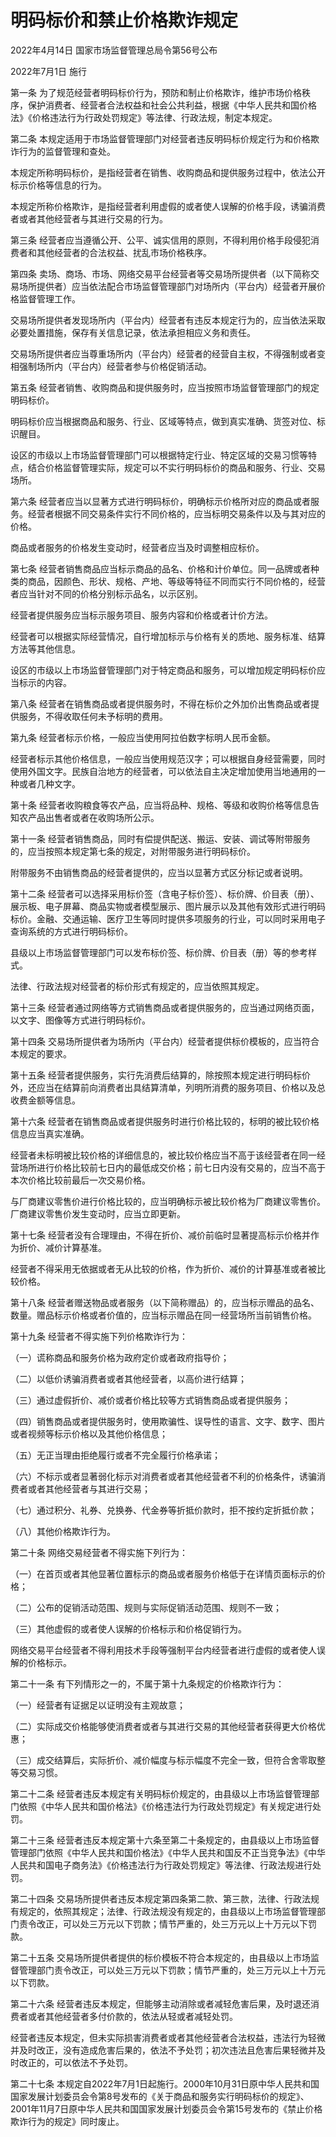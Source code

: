 # 明码标价和禁止价格欺诈规定

2022年4月14日 国家市场监督管理总局令第56号公布

2022年7月1日 施行

第一条 为了规范经营者明码标价行为，预防和制止价格欺诈，维护市场价格秩序，保护消费者、经营者合法权益和社会公共利益，根据《中华人民共和国价格法》《价格违法行为行政处罚规定》等法律、行政法规，制定本规定。

第二条 本规定适用于市场监督管理部门对经营者违反明码标价规定行为和价格欺诈行为的监督管理和查处。

本规定所称明码标价，是指经营者在销售、收购商品和提供服务过程中，依法公开标示价格等信息的行为。

本规定所称价格欺诈，是指经营者利用虚假的或者使人误解的价格手段，诱骗消费者或者其他经营者与其进行交易的行为。

第三条 经营者应当遵循公开、公平、诚实信用的原则，不得利用价格手段侵犯消费者和其他经营者的合法权益、扰乱市场价格秩序。

第四条 卖场、商场、市场、网络交易平台经营者等交易场所提供者（以下简称交易场所提供者）应当依法配合市场监督管理部门对场所内（平台内）经营者开展价格监督管理工作。

交易场所提供者发现场所内（平台内）经营者有违反本规定行为的，应当依法采取必要处置措施，保存有关信息记录，依法承担相应义务和责任。

交易场所提供者应当尊重场所内（平台内）经营者的经营自主权，不得强制或者变相强制场所内（平台内）经营者参与价格促销活动。

第五条 经营者销售、收购商品和提供服务时，应当按照市场监督管理部门的规定明码标价。

明码标价应当根据商品和服务、行业、区域等特点，做到真实准确、货签对位、标识醒目。

设区的市级以上市场监督管理部门可以根据特定行业、特定区域的交易习惯等特点，结合价格监督管理实际，规定可以不实行明码标价的商品和服务、行业、交易场所。

第六条 经营者应当以显著方式进行明码标价，明确标示价格所对应的商品或者服务。经营者根据不同交易条件实行不同价格的，应当标明交易条件以及与其对应的价格。

商品或者服务的价格发生变动时，经营者应当及时调整相应标价。

第七条 经营者销售商品应当标示商品的品名、价格和计价单位。同一品牌或者种类的商品，因颜色、形状、规格、产地、等级等特征不同而实行不同价格的，经营者应当针对不同的价格分别标示品名，以示区别。

经营者提供服务应当标示服务项目、服务内容和价格或者计价方法。

经营者可以根据实际经营情况，自行增加标示与价格有关的质地、服务标准、结算方法等其他信息。

设区的市级以上市场监督管理部门对于特定商品和服务，可以增加规定明码标价应当标示的内容。

第八条 经营者在销售商品或者提供服务时，不得在标价之外加价出售商品或者提供服务，不得收取任何未予标明的费用。

第九条 经营者标示价格，一般应当使用阿拉伯数字标明人民币金额。

经营者标示其他价格信息，一般应当使用规范汉字；可以根据自身经营需要，同时使用外国文字。民族自治地方的经营者，可以依法自主决定增加使用当地通用的一种或者几种文字。

第十条 经营者收购粮食等农产品，应当将品种、规格、等级和收购价格等信息告知农产品出售者或者在收购场所公示。

第十一条 经营者销售商品，同时有偿提供配送、搬运、安装、调试等附带服务的，应当按照本规定第七条的规定，对附带服务进行明码标价。

附带服务不由销售商品的经营者提供的，应当以显著方式区分标记或者说明。

第十二条 经营者可以选择采用标价签（含电子标价签）、标价牌、价目表（册）、展示板、电子屏幕、商品实物或者模型展示、图片展示以及其他有效形式进行明码标价。金融、交通运输、医疗卫生等同时提供多项服务的行业，可以同时采用电子查询系统的方式进行明码标价。

县级以上市场监督管理部门可以发布标价签、标价牌、价目表（册）等的参考样式。

法律、行政法规对经营者的标价形式有规定的，应当依照其规定。

第十三条 经营者通过网络等方式销售商品或者提供服务的，应当通过网络页面，以文字、图像等方式进行明码标价。

第十四条 交易场所提供者为场所内（平台内）经营者提供标价模板的，应当符合本规定的要求。

第十五条 经营者提供服务，实行先消费后结算的，除按照本规定进行明码标价外，还应当在结算前向消费者出具结算清单，列明所消费的服务项目、价格以及总收费金额等信息。

第十六条 经营者在销售商品或者提供服务时进行价格比较的，标明的被比较价格信息应当真实准确。

经营者未标明被比较价格的详细信息的，被比较价格应当不高于该经营者在同一经营场所进行价格比较前七日内的最低成交价格；前七日内没有交易的，应当不高于本次价格比较前最后一次交易价格。

与厂商建议零售价进行价格比较的，应当明确标示被比较价格为厂商建议零售价。厂商建议零售价发生变动时，应当立即更新。

第十七条 经营者没有合理理由，不得在折价、减价前临时显著提高标示价格并作为折价、减价计算基准。

经营者不得采用无依据或者无从比较的价格，作为折价、减价的计算基准或者被比较价格。

第十八条 经营者赠送物品或者服务（以下简称赠品）的，应当标示赠品的品名、数量。赠品标示价格或者价值的，应当标示赠品在同一经营场所当前销售价格。

第十九条 经营者不得实施下列价格欺诈行为：

（一）谎称商品和服务价格为政府定价或者政府指导价；

（二）以低价诱骗消费者或者其他经营者，以高价进行结算；

（三）通过虚假折价、减价或者价格比较等方式销售商品或者提供服务；

（四）销售商品或者提供服务时，使用欺骗性、误导性的语言、文字、数字、图片或者视频等标示价格以及其他价格信息；

（五）无正当理由拒绝履行或者不完全履行价格承诺；

（六）不标示或者显著弱化标示对消费者或者其他经营者不利的价格条件，诱骗消费者或者其他经营者与其进行交易；

（七）通过积分、礼券、兑换券、代金券等折抵价款时，拒不按约定折抵价款；

（八）其他价格欺诈行为。

第二十条 网络交易经营者不得实施下列行为：

（一）在首页或者其他显著位置标示的商品或者服务价格低于在详情页面标示的价格；

（二）公布的促销活动范围、规则与实际促销活动范围、规则不一致；

（三）其他虚假的或者使人误解的价格标示和价格促销行为。

网络交易平台经营者不得利用技术手段等强制平台内经营者进行虚假的或者使人误解的价格标示。

第二十一条 有下列情形之一的，不属于第十九条规定的价格欺诈行为：

（一）经营者有证据足以证明没有主观故意；

（二）实际成交价格能够使消费者或者与其进行交易的其他经营者获得更大价格优惠；

（三）成交结算后，实际折价、减价幅度与标示幅度不完全一致，但符合舍零取整等交易习惯。

第二十二条 经营者违反本规定有关明码标价规定的，由县级以上市场监督管理部门依照《中华人民共和国价格法》《价格违法行为行政处罚规定》有关规定进行处罚。

第二十三条 经营者违反本规定第十六条至第二十条规定的，由县级以上市场监督管理部门依照《中华人民共和国价格法》《中华人民共和国反不正当竞争法》《中华人民共和国电子商务法》《价格违法行为行政处罚规定》等法律、行政法规进行处罚。

第二十四条 交易场所提供者违反本规定第四条第二款、第三款，法律、行政法规有规定的，依照其规定；法律、行政法规没有规定的，由县级以上市场监督管理部门责令改正，可以处三万元以下罚款；情节严重的，处三万元以上十万元以下罚款。

第二十五条 交易场所提供者提供的标价模板不符合本规定的，由县级以上市场监督管理部门责令改正，可以处三万元以下罚款；情节严重的，处三万元以上十万元以下罚款。

第二十六条 经营者违反本规定，但能够主动消除或者减轻危害后果，及时退还消费者或者其他经营者多付价款的，依法从轻或者减轻处罚。

经营者违反本规定，但未实际损害消费者或者其他经营者合法权益，违法行为轻微并及时改正，没有造成危害后果的，依法不予处罚；初次违法且危害后果轻微并及时改正的，可以依法不予处罚。

第二十七条 本规定自2022年7月1日起施行。2000年10月31日原中华人民共和国国家发展计划委员会令第8号发布的《关于商品和服务实行明码标价的规定》、2001年11月7日原中华人民共和国国家发展计划委员会令第15号发布的《禁止价格欺诈行为的规定》同时废止。
